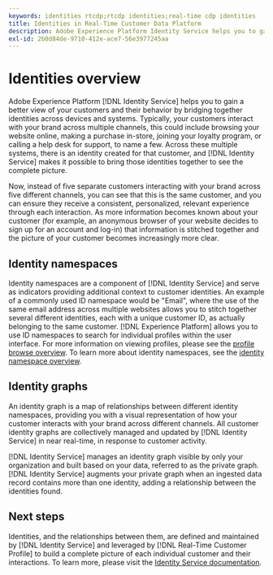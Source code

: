 ```yaml
---
keywords: identities rtcdp;rtcdp identities;real-time cdp identities
title: Identities in Real-Time Customer Data Platform
description: Adobe Experience Platform Identity Service helps you to gain a better view of your customers and their behavior by bridging together identities across devices and systems.
exl-id: 2b0d84de-9710-412e-ace7-56e3977245aa
---
```

# Identities overview

Adobe Experience Platform [!DNL Identity Service] helps you to gain a better view of your customers and their behavior by bridging together identities across devices and systems. Typically, your customers interact with your brand across multiple channels, this could include browsing your website online, making a purchase in-store, joining your loyalty program, or calling a help desk for support, to name a few. Across these multiple systems, there is an identity created for that customer, and [!DNL Identity Service] makes it possible to bring those identities together to see the complete picture.

Now, instead of five separate customers interacting with your brand across five different channels, you can see that this is the same customer, and you can ensure they receive a consistent, personalized, relevant experience through each interaction. As more information becomes known about your customer (for example, an anonymous browser of your website decides to sign up for an account and log-in) that information is stitched together and the picture of your customer becomes increasingly more clear.

## Identity namespaces

Identity namespaces are a component of [!DNL Identity Service] and serve as indicators providing additional context to customer identities. An example of a commonly used ID namespace would be "Email", where the use of the same email address across multiple websites allows you to stitch together several different identities, each with a unique customer ID, as actually belonging to the same customer. [!DNL Experience Platform] allows you to use ID namespaces to search for individual profiles within the user interface. For more information on viewing profiles, please see the [profile browse overview](profile-browse.md). To learn more about identity namespaces, see the [identity namespace overview](../../identity-service/namespaces.md).

## Identity graphs

An identity graph is a map of relationships between different identity namespaces, providing you with a visual representation of how your customer interacts with your brand across different channels. All customer identity graphs are collectively managed and updated by [!DNL Identity Service] in near real-time, in response to customer activity.

[!DNL Identity Service] manages an identity graph visible by only your organization and built based on your data, referred to as the private graph. [!DNL Identity Service] augments your private graph when an ingested data record contains more than one identity, adding a relationship between the identities found.

## Next steps

Identities, and the relationships between them, are defined and maintained by [!DNL Identity Service] and leveraged by [!DNL Real-Time Customer Profile] to build a complete picture of each individual customer and their interactions. To learn more, please visit the [Identity Service documentation](../../identity-service/home.md).
